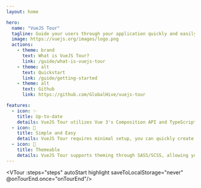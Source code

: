 ```yaml
---
layout: home

hero:
  name: "VueJS Tour"
  tagline: Guide your users through your application quickly and easily.
  image: https://vuejs.org/images/logo.png
  actions:
    - theme: brand
      text: What is VueJS Tour?
      link: /guide/what-is-vuejs-tour
    - theme: alt
      text: Quickstart
      link: /guide/getting-started
    - theme: alt
      text: Github
      link: https://github.com/GlobalHive/vuejs-tour

features:
  - icon: ✨
    title: Up-to-date
    details: VueJS Tour utilizes Vue 3's Composition API and TypeScript. This ensures a more reliable, maintainable, and type-safe codebase.
  - icon: 💪
    title: Simple and Easy
    details: VueJS Tour requires minimal setup, you can quickly create engaging and informative tours that enhance user experience.
  - icon: 🎨
    title: Themeable
    details: VueJS Tour supports theming through SASS/SCSS, allowing you to customize the appearance of your tours.
---
```



<script setup>
import VTour from '../src/components/VTour.vue';
import "../src/style/_white.scss";


const steps = [{
    target: '.image-src',
    content: 'Welcome to the VueJS Tour documentation!',
    placement: 'left'
    },{
    target: '.image-src',
    content: '<div style="text-align: end">Maybe right is better?</div>'
    },{
    target: '.VPFooter > .container > .copyright > a',
    content: 'Made with ❤️ by <a href="https://github.com/GlobalHive/vuejs-tour">Global Hive</a>',
    placement: 'top'
    },{
    target: 'a[href="/vuejs-tour/reference/coming-soon.html"]',
    content: '<center style="padding: 12px">Looking for the Reference?</center>',
    placement: 'bottom'
    },{
    target: 'p.tagline',
    content: 'With full <b>HTML</b> <u>support</u>!<br><img style="margin-top: 8px" src="https://media1.tenor.com/m/AET3FD31-rgAAAAC/slow-clap-cheers.gif"/>',
    placement: 'left'
    },{
    target: '.brand',
    content: "Let's get started! 🚀",
    placement: 'bottom'
    }];

const onTourEnd = () => {
    window.location.href = '/vuejs-tour/guide/what-is-vuejs-tour.html';
}
</script>

<VTour :steps="steps" autoStart highlight saveToLocalStorage="never" @onTourEnd.once="onTourEnd"/>